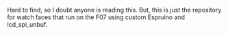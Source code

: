 Hard to find, so I doubt anyone is reading this. But, this is just the repository for watch faces that run on the F07 using custom Espruino and lcd_spi_unbuf.
